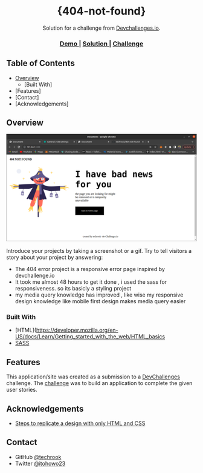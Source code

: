 <!-- Please update value in the {}  -->

<h1 align="center">{404-not-found}</h1>

<div align="center">
   Solution for a challenge from  <a href="http://devchallenges.io" target="_blank">Devchallenges.io</a>.
</div>

<div align="center">
  <h3>
    <a href="https://err404page.netlify.app/">
      Demo
    </a>
    <span> | </span>
    <a href="https://err404page.netlify.app/">
      Solution
    </a>
    <span> | </span>
    <a href="https://devchallenges.io/challenges/wBunSb7FPrIepJZAg0sY">
      Challenge
    </a>
  </h3>
</div>

<!-- TABLE OF CONTENTS -->

## Table of Contents

- [Overview](#overview)
  - [Built With]
- [Features]
- [Contact]
- [Acknowledgements]

<!-- OVERVIEW -->

## Overview

![screenshot](./404image.png)

Introduce your projects by taking a screenshot or a gif. Try to tell visitors a story about your project by answering:

- The 404 error project is a responsive error page inspired by devchallenge.io 
- It took me almost 48 hours to get it done , i used the sass for responsiveness. so its basicly a styling project
- my media query knowledge has improved , like wise my responsive design knowledge like mobile first design makes media query easier 


### Built With

<!-- This section should list any major frameworks that you built your project using. Here are a few examples.-->

- [HTML](https://developer.mozilla.org/en-US/docs/Learn/Getting_started_with_the_web/HTML_basics
- [SASS](https://sass-lang.com/)


## Features

<!-- List the features of your application or follow the template. Don't share the figma file here :) -->

This application/site was created as a submission to a [DevChallenges](https://devchallenges.io/challenges) challenge. The [challenge](https://devchallenges.io/challenges/wBunSb7FPrIepJZAg0sY) was to build an application to complete the given user stories.


## Acknowledgements

<!-- This section should list any articles or add-ons/plugins that helps you to complete the project. This is optional but it will help you in the future. For exmpale -->

- [Steps to replicate a design with only HTML and CSS](https://devchallenges-blogs.web.app/how-to-replicate-design/)

## Contact

- GitHub [@techrook](https://{github.com/techrook})
- Twitter [@itohowo23](https://{twitter.com/itohowo23})
